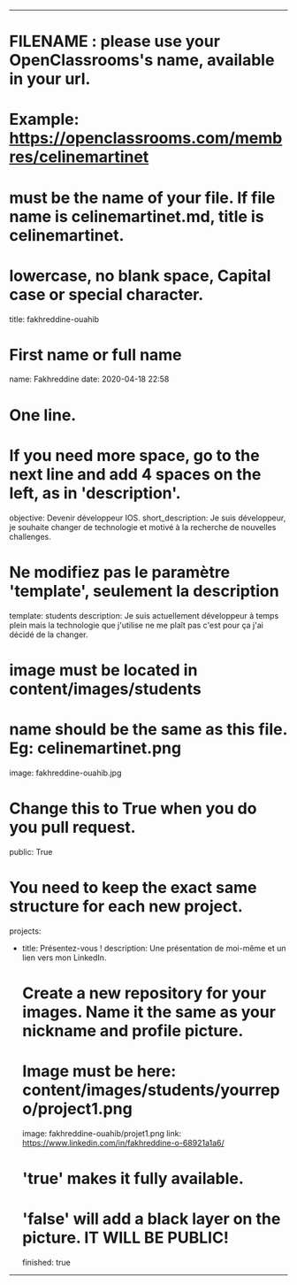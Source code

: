 ---

# FILENAME : please use your OpenClassrooms's name, available in your url.
# Example: https://openclassrooms.com/membres/celinemartinet
# must be the name of your file. If file name is celinemartinet.md, title is celinemartinet.
# lowercase, no blank space, Capital case or special character.
title: fakhreddine-ouahib

# First name or full name
name: Fakhreddine
date: 2020-04-18 22:58

# One line.
# If you need more space, go to the next line and add 4 spaces on the left, as in 'description'.
objective: Devenir développeur IOS.
short_description: Je suis développeur, je souhaite changer de technologie et motivé à la recherche de nouvelles challenges.

# Ne modifiez pas le paramètre 'template', seulement la description
template: students
description:
    Je suis actuellement développeur à temps plein mais la technologie que j'utilise ne me plaît pas c'est pour ça j'ai décidé de la changer.

# image must be located in content/images/students
# name should be the same as this file. Eg: celinemartinet.png
image: fakhreddine-ouahib.jpg

# Change this to True when you do you pull request.
public: True

# You need to keep the exact same structure for each new project.
projects:
  - title: Présentez-vous !
    description: Une présentation de moi-même et un lien vers mon LinkedIn.
    # Create a new repository for your images. Name it the same as your nickname and profile picture.
    # Image must be here: content/images/students/yourrepo/project1.png
    image: fakhreddine-ouahib/projet1.png
    link: https://www.linkedin.com/in/fakhreddine-o-68921a1a6/
    # 'true' makes it fully available.
    # 'false' will add a black layer on the picture. IT WILL BE PUBLIC!
    finished: true
---